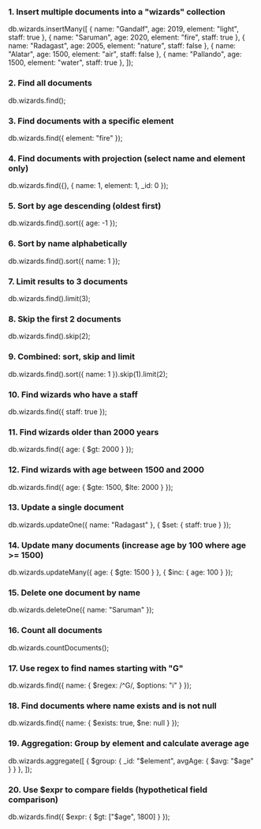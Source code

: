 ### 1. Insert multiple documents into a "wizards" collection

db.wizards.insertMany([
{ name: "Gandalf", age: 2019, element: "light", staff: true },
{ name: "Saruman", age: 2020, element: "fire", staff: true },
{ name: "Radagast", age: 2005, element: "nature", staff: false },
{ name: "Alatar", age: 1500, element: "air", staff: false },
{ name: "Pallando", age: 1500, element: "water", staff: true },
]);

### 2. Find all documents

db.wizards.find();

### 3. Find documents with a specific element

db.wizards.find({ element: "fire" });

### 4. Find documents with projection (select name and element only)

db.wizards.find({}, { name: 1, element: 1, \_id: 0 });

### 5. Sort by age descending (oldest first)

db.wizards.find().sort({ age: -1 });

### 6. Sort by name alphabetically

db.wizards.find().sort({ name: 1 });

### 7. Limit results to 3 documents

db.wizards.find().limit(3);

### 8. Skip the first 2 documents

db.wizards.find().skip(2);

### 9. Combined: sort, skip and limit

db.wizards.find().sort({ name: 1 }).skip(1).limit(2);

### 10. Find wizards who have a staff

db.wizards.find({ staff: true });

### 11. Find wizards older than 2000 years

db.wizards.find({ age: { $gt: 2000 } });

### 12. Find wizards with age between 1500 and 2000

db.wizards.find({ age: { $gte: 1500, $lte: 2000 } });

### 13. Update a single document

db.wizards.updateOne({ name: "Radagast" }, { $set: { staff: true } });

### 14. Update many documents (increase age by 100 where age >= 1500)

db.wizards.updateMany({ age: { $gte: 1500 } }, { $inc: { age: 100 } });

### 15. Delete one document by name

db.wizards.deleteOne({ name: "Saruman" });

### 16. Count all documents

db.wizards.countDocuments();

### 17. Use regex to find names starting with "G"

db.wizards.find({ name: { $regex: /^G/, $options: "i" } });

### 18. Find documents where name exists and is not null

db.wizards.find({ name: { $exists: true, $ne: null } });

### 19. Aggregation: Group by element and calculate average age

db.wizards.aggregate([
{ $group: { _id: "$element", avgAge: { $avg: "$age" } } },
]);

### 20. Use $expr to compare fields (hypothetical field comparison)

db.wizards.find({ $expr: { $gt: ["$age", 1800] } });
